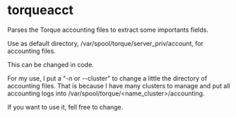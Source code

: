 # torqueacct
Parses the Torque accounting files to extract some importants fields.

Use as default directory, /var/spool/torque/server_priv/account, for accounting files. 

This can be changed in code.

For my use, I put a "-n or --cluster" to change a little the directory of accounting files. 
That is because I have many clusters to manage and put all accounting logs into /var/spool/torque/<name_cluster>/accounting.

If you want to use it, fell free to change.


